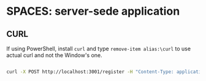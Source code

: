 # SPACES: server-sede application

## CURL

If using PowerShell, install `curl` and type `remove-item alias:\curl` to use actual curl and not the Window's one.

```sh

curl -X POST http://localhost:3001/register -H "Content-Type: application/json" -d '{\"email\":\"test@yandex.com\",\"firstName\":\"Max\",\"lastName\":\"Surny\",\"password\":\"Secret123\",\"passwordRepeat\":\"Secret123\"}' | ConvertFrom-Json | ConvertTo-Json

```
